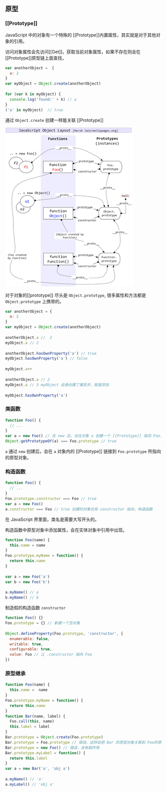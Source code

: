 ## 原型

### [[Prototype]]
JavaScript 中的对象有一个特殊的 [[Prototype]]内置属性，其实就是对于其他对象的引用。

访问对象属性会先访问[[Get]]，获取当前对象属性，如果不存在则会在[[Prototype]]原型链上面查找，

```js
var anotherObject =  {
  a: 2
}
var myObject = Object.create(anotherObject)

for (var k in myObject) {
  console.log('found:' + k) // a
}
('a' in myObject)  // true
```
通过 `Object.create` 创建一样能关联 [[Prototype]]

![](./images/prototype.jpg)

对于对象的[[prototype]] 尽头是 `Object.prototype`, 很多属性和方法都是 `Object.prototype` 上携带的。

```js
var anotherObject = {
  a: 2
}
var myObject = Object.create(anotherObject)

anotherObject.a //  2
myObject.a // 2

anotherObject.hasOwnProperty('a') // true
myObject.hasOwnProperty('a') // false

myObject.a++

anotherObject.a // 2
myObject.a // 3 myObject 自身创建了属性并，赋值添加

myObject.hasOwnProperty('a')
```

### 类函数

```js
function Foo() {
  // ...
}
var a = new Foo() // 在 new 后，会在对象 a 创建一个 [[Prototype]] 指向 Foo.prototype 所指的对象
Object.getPrototypeOf(a) === Foo.prototype // true
```

`a` 通过 `new` 创建后，会在 `a` 对象内的 [[Prototype]] 链接到 `Foo.prototype` 所指向的原型对象。


### 构造函数

```js
function Foo() {
  // ...
}
Foo.prototype.constructor === Foo // true
var a = new Foo()
a.constructor === Foo // true 创建的对象也有 constructor 指向，构造函数
```

在 JavaScript 界里面，类名是需要大写开头的。

构造函数中原型对象中添加属性，会在实体对象中引用中出现。

```js
function Foo(name) {
  this.name = name
}
Foo.prototype.myName = function() {
  return this.name
}

var a = new Foo('a')
var b = new Foo('b')

a.myName() // a
b.myName() // b
```

制造假的构造函数 `constructor`

```js
function Foo() {}
Foo.prototype = {} // 新建一个空对象

Object.defineProperty(Foo.prototype, 'constructor', {
  enumerable: false,
  writable: true,
  configurable: true,
  value: Foo // 让 .constructor 指向 Foo
})
```

### 原型继承

```js
function Foo(name) {
  this.name =  name
}
Foo.prototype.myName = function() {
  return this.name
}
function Bar(name, label) {
  Foo.call(this, name)
  this.label = label
}
Bar.prototype = Object.create(Foo.prototype)
Bar.prototype = Foo.prototype // 错误，这样会把 Bar 的原型对象关联到 Foo的原型对象
Bar.prototype = new Foo() // 错误，会有副作用
Bar.prototype.myLabel = function() {
  return this.label
}
var a = new Bar('a', 'obj a')

a.myName() // 'a'
a.myLabel() // 'obj a'
```